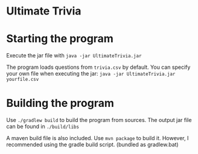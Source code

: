 # Ultimate Trivia

# Starting the program

Execute the jar file with `java -jar UltimateTrivia.jar`

The program loads questions from `trivia.csv` by default.
You can specify your own file when executing the jar: `java -jar UltimateTrivia.jar yourfile.csv`

# Building the program
Use `./gradlew build` to build the program from sources. The output jar file can be found in `./build/libs`

A maven build file is also included. Use `mvn package` to build it. However, I recommended using the gradle build script. (bundled as gradlew.bat)
